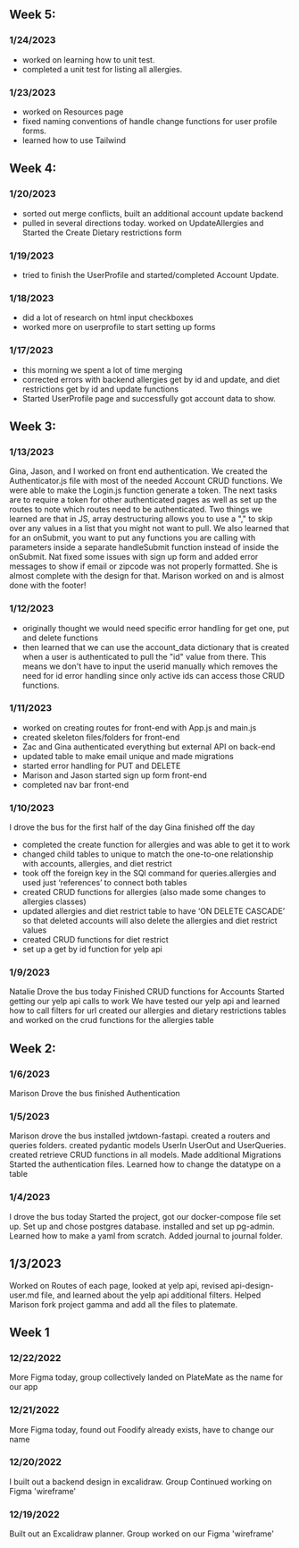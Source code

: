 ## Week 5:
### 1/24/2023
- worked on learning how to unit test.
- completed a unit test for listing all allergies.

### 1/23/2023
- worked on Resources page
- fixed naming conventions of handle change functions for user profile forms.
- learned how to use Tailwind


## Week 4:
### 1/20/2023
- sorted out merge conflicts, built an additional account update backend 
- pulled in several directions today.  worked on UpdateAllergies and Started the Create Dietary restrictions form

### 1/19/2023
- tried to finish the UserProfile and started/completed Account Update.

### 1/18/2023
- did a lot of research on html input checkboxes
- worked more on userprofile to start setting up forms

### 1/17/2023
- this morning we spent a lot of time merging
- corrected errors with backend allergies get by id and update, and diet restrictions get by id and update functions
- Started UserProfile page and successfully got account data to show.

## Week 3:
### 1/13/2023
Gina, Jason, and I worked on front end authentication. We created the Authenticator.js file with most of the needed Account CRUD functions. We were able to make the Login.js function generate a token. The next tasks are to require a token for other authenticated pages as well as set up the routes to note which routes need to be authenticated. Two things we learned are that in JS, array destructuring allows you to use a "," to skip over any values in a list that you might not want to pull. We also learned that for an onSubmit, you want to put any functions you are calling with parameters inside a separate handleSubmit function instead of inside the onSubmit. Nat fixed some issues with sign up form and added error messages to show if email or zipcode was not properly formatted. She is almost complete with the design for that. Marison worked on and is almost done with the footer!

### 1/12/2023
- originally thought we would need specific error handling for get one, put and delete functions
- then learned that we can use the account_data dictionary that is created when a user is authenticated to pull the "id" value from there. This means we don't have to input the userid manually which removes the need for id error handling since only active ids can access those CRUD functions.

### 1/11/2023
- worked on creating routes for front-end with App.js and main.js
- created skeleton files/folders for front-end
- Zac and Gina authenticated everything but external API on back-end
- updated table to make email unique and made migrations
- started error handling for PUT and DELETE
- Marison and Jason started sign up form front-end
- completed nav bar front-end


### 1/10/2023
I drove the bus for the first half of the day
Gina finished off the day
- completed the create function for allergies and was able to get it to work
- changed child tables to unique to match the one-to-one relationship with accounts, allergies, and diet restrict
- took off the foreign key in the SQl command for queries.allergies and used just ‘references’ to connect both tables
- created CRUD functions for allergies (also made some changes to allergies classes)
- updated allergies and diet restrict table to have ‘ON DELETE CASCADE’ so that deleted accounts will also delete the allergies and diet restrict values
- created CRUD functions for diet restrict
- set up a get by id function for yelp api

### 1/9/2023
Natalie Drove the bus today
Finished CRUD functions for Accounts
Started getting our yelp api calls to work
We have tested our yelp api and learned how to call filters for url
created our allergies and dietary restrictions tables
and worked on the crud functions for the allergies table

## Week 2:
### 1/6/2023
Marison Drove the bus
finished Authentication


### 1/5/2023
Marison drove the bus
installed jwtdown-fastapi. created a routers and queries folders. 
created pydantic models UserIn UserOut and UserQueries.
created retrieve CRUD functions in all models.
Made additional Migrations
Started the authentication files.
Learned how to change the datatype on a table

### 1/4/2023 
I drove the bus today
Started the project, got our docker-compose file set up.
Set up and chose postgres database.
installed and set up pg-admin.
Learned how to make a yaml from scratch.
Added journal to journal folder.

## 1/3/2023
Worked on Routes of each page, looked at yelp api, revised api-design-user.md file, 
and learned about the yelp api additional filters.
Helped Marison fork project gamma and add all the files to platemate.

## Week 1
### 12/22/2022 
More Figma today, group collectively landed on PlateMate as the name for our app

### 12/21/2022
More Figma today, found out Foodify already exists, have to change our name

### 12/20/2022
I built out a backend design in excalidraw. Group Continued working on Figma 'wireframe'

### 12/19/2022
Built out an Excalidraw planner. Group worked on our Figma 'wireframe'